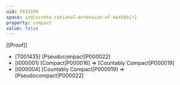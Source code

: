 ```yaml
---
uid: T015599
space: indiscrete-rational-extension-of-mathbb{r}
property: compact
value: false
---
```

[[Proof]]

* [T001435] [Pseudocompact|P000022]
* [I000001] [Compact|P000016] => [Countably Compact|P000019]
* [I000004] [Countably Compact|P000019] => [Pseudocompact|P000022]

